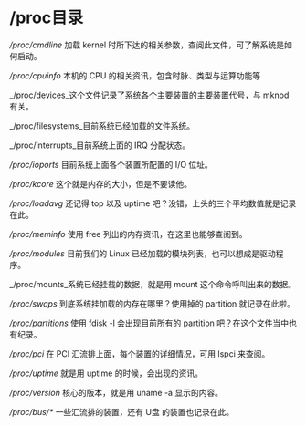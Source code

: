 # /proc目录

_/proc/cmdline_ 加载 kernel 时所下达的相关参数，查阅此文件，可了解系统是如何启动。

_/proc/cpuinfo_ 本机的 CPU 的相关资讯，包含时脉、类型与运算功能等

_/proc/devices_这个文件记录了系统各个主要装置的主要装置代号，与 mknod 有关。

_/proc/filesystems_目前系统已经加载的文件系统。

_/proc/interrupts_目前系统上面的 IRQ 分配状态。

_/proc/ioports_ 目前系统上面各个装置所配置的 I/O 位址。

_/proc/kcore_ 这个就是内存的大小，但是不要读他。

_/proc/loadavg_ 还记得 top 以及 uptime 吧？没错，上头的三个平均数值就是记录在此。

_/proc/meminfo_ 使用 free 列出的内存资讯，在这里也能够查阅到。

_/proc/modules_ 目前我们的 Linux 已经加载的模块列表，也可以想成是驱动程序。

_/proc/mounts_系统已经挂载的数据，就是用 mount 这个命令呼叫出来的数据。

_/proc/swaps_ 到底系统挂加载的内存在哪里？使用掉的 partition 就记录在此啦。

_/proc/partitions_ 使用 fdisk -l 会出现目前所有的 partition 吧？在这个文件当中也有纪录。

_/proc/pci_ 在 PCI 汇流排上面，每个装置的详细情况，可用 lspci 来查阅。

_/proc/uptime_ 就是用 uptime 的时候，会出现的资讯。

_/proc/version_ 核心的版本，就是用 uname -a 显示的内容。

_/proc/bus/\*_ 一些汇流排的装置，还有 U盘 的装置也记录在此。

